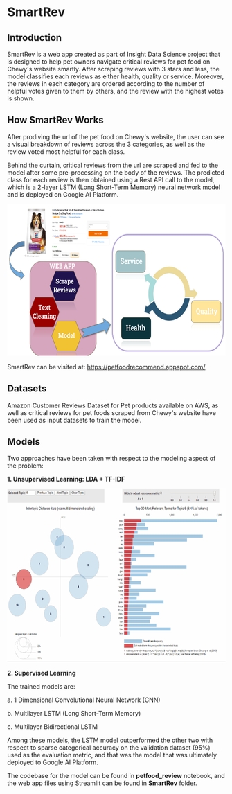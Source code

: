 # SmartRev

## Introduction
SmartRev is a web app created as part of Insight Data Science project that is designed to help pet owners navigate critical reviews for pet food on Chewy's website smartly. After scraping reviews with 3 stars and less, the model classifies each reviews as either health, quality or service. Moreover, the reviews in each category are ordered according to the number of helpful votes given to them by others, and the review with the highest votes is shown.

## How SmartRev Works
After prodiving the url of the pet food on Chewy's website, the user can see a visual breakdown of reviews across the 3 categories, as well as the review voted most helpful for each class.

Behind the curtain, critical reviews from the url are scraped and fed to the model after some pre-processing on the body of the reviews. The predicted class for each review is then obtained using a Rest API call to the model, which is a 2-layer LSTM (Long Short-Term Memory) neural network model and is deployed on Google AI Platform.

<img src="/images/App.png" width="600" height="350" />


SmartRev can be visited at: https://petfoodrecommend.appspot.com/


## Datasets
Amazon Customer Reviews Dataset for Pet products available on AWS, as well as critical reviews for pet foods scraped from Chewy's website have been used as input datasets to train the model.

## Models 
Two approaches have been taken with respect to the modeling aspect of the problem:

**1. Unsupervised Learning: LDA + TF-IDF**

<img src="/images/LDA.gif" width="800" height="400" />


**2. Supervised Learning**

  The trained models are:
  
  a. 1 Dimensional Convolutional Neural Network (CNN)
  
  b. Multilayer LSTM (Long Short-Term Memory)
  
  c. Multilayer Bidirectional LSTM
  
  Among these models, the LSTM model outperformed the other two with respect to sparse categorical accuracy on the validation dataset (95%) used as the evaluation metric, and that was the model that was ultimately deployed to Google AI Platform.



The codebase for the model can be found in **petfood_review** notebook, and the web app files using Streamlit can be found in **SmartRev** folder.
